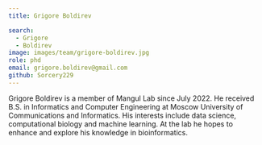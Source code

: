 ```yaml
---
title: Grigore Boldirev

search:
  - Grigore
  - Boldirev
image: images/team/grigore-boldirev.jpg 
role: phd
email: grigore.boldirev@gmail.com
github: Sorcery229
---
```


Grigore Boldirev is a member of Mangul Lab since July 2022. He received B.S. in Informatics and Computer Engineering at Moscow University of Communications and Informatics. His interests include data science, computational biology and machine learning. At the lab he hopes to enhance and explore his knowledge in bioinformatics.
